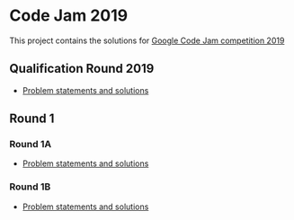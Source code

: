 # Code Jam 2019

This project contains the solutions for [Google Code Jam competition 2019](https://codingcompetitions.withgoogle.com/codejam/archive/2019)

## Qualification Round 2019

- [Problem statements and solutions](/Qualification%20Round)

## Round 1

### Round 1A

- [Problem statements and solutions](/Round%201A)

### Round 1B

- [Problem statements and solutions](/Round%201B)
